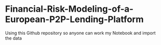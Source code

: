 # Financial-Risk-Modeling-of-a-European-P2P-Lending-Platform

Using this Github repository so anyone can work my Notebook and import the data 
